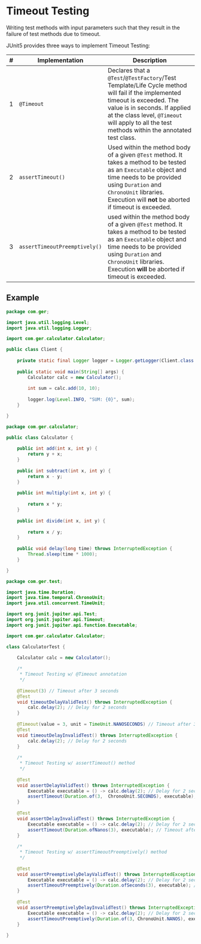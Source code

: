 # Timeout Testing

Writing test methods with input parameters such that they result in the failure of test methods due to timeout. 

JUnit5 provides three ways to implement Timeout Testing: 

| # | Implementation | Description |
| --- | --- | --- |
| 1 | `@Timeout` | Declares that a `@Test`/`@TestFactory`/Test Template/Life Cycle method will fail if the implemented timeout is exceeded. The value is in seconds. If applied at the class level, `@Timeout` will apply to all the test methods within the annotated test class. |
| 2 | `assertTimeout()` | Used within the method body of a given `@Test` method. It takes a method to be tested as an `Executable` object and time needs to be provided using `Duration` and `ChronoUnit` libraries. Execution will **not** be aborted if timeout is exceeded.|
| 3 | `assertTimeoutPreemptively()` | used within the method body of a given `@Test` method. It takes a method to be tested as an `Executable` object and time needs to be provided using `Duration` and `ChronoUnit` libraries. Execution **will** be aborted if timeout is exceeded.|

## Example

```java
package com.ger;

import java.util.logging.Level;
import java.util.logging.Logger;

import com.ger.calculator.Calculator;

public class Client {
	
	private static final Logger logger = Logger.getLogger(Client.class.toString());
	
	public static void main(String[] args) {
		Calculator calc = new Calculator();
		
		int sum = calc.add(10, 10);
		
		logger.log(Level.INFO, "SUM: {0}", sum);
	}

}
```
```java
package com.ger.calculator;

public class Calculator {
	
	public int add(int x, int y) {
		return y + x;
	}
	
	public int subtract(int x, int y) {
		return x - y;
	}
	
	public int multiply(int x, int y) {
		
		return x * y;
	}
	
	public int divide(int x, int y) {
		
		return x / y;
	}
	
	public void delay(long time) throws InterruptedException {
	    Thread.sleep(time * 1000);
	}

}
```
```java
package com.ger.test;

import java.time.Duration;
import java.time.temporal.ChronoUnit;
import java.util.concurrent.TimeUnit;

import org.junit.jupiter.api.Test;
import org.junit.jupiter.api.Timeout;
import org.junit.jupiter.api.function.Executable;

import com.ger.calculator.Calculator;

class CalculatorTest {
	
	Calculator calc = new Calculator();

    /*
     * Timeout Testing w/ @Timeout annotation
     */
	
    @Timeout(3) // Timeout after 3 seconds
    @Test
    void timeoutDelayValidTest() throws InterruptedException {
        calc.delay(2); // Delay for 2 seconds
    }
    
    @Timeout(value = 3, unit = TimeUnit.NANOSECONDS) // Timeout after 3 nanoseconds
    @Test
    void timeoutDelayInvalidTest() throws InterruptedException {
        calc.delay(2); // Delay for 2 seconds
    }
    
    /*
     * Timeout Testing w/ assertTimeout() method
     */
    
    @Test
    void assertDelayValidTest() throws InterruptedException {
        Executable executable = () -> calc.delay(2); // Delay for 2 seconds
        assertTimeout(Duration.of(3,  ChronoUnit.SECONDS), executable); // Timeout after 3 seconds
    }
    
    @Test
    void assertDelayInvalidTest() throws InterruptedException {
        Executable executable = () -> calc.delay(2); // Delay for 2 seconds
        assertTimeout(Duration.ofNanos(3), executable); // Timeout after 3 seconds
    }
    
    /*
     * Timeout Testing w/ assertTimeoutPreemptively() method
     */
    
    @Test
    void assertPreemptivelyDelayValidTest() throws InterruptedException {
        Executable executable = () -> calc.delay(2); // Delay for 2 seconds
        assertTimeoutPreemptively(Duration.ofSeconds(3), executable); // Timeout after 3 seconds
    }
    
    @Test
    void assertPreemptivelyDelayInvalidTest() throws InterruptedException {
        Executable executable = () -> calc.delay(2); // Delay for 2 seconds
        assertTimeoutPreemptively(Duration.of(3, ChronoUnit.NANOS), executable); // Timeout after 3 seconds
    }
    
}

```

